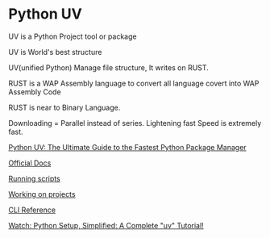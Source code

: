 # Python UV

UV is a Python Project tool or package 

UV is World's best structure

UV(unified Python) Manage file structure, It writes on RUST.

RUST is a WAP Assembly language to convert all language covert into WAP Assembly Code

RUST is near to Binary Language. 

Downloading = Parallel instead of series. Lightening fast Speed is extremely fast. 


[Python UV: The Ultimate Guide to the Fastest Python Package Manager](https://www.datacamp.com/tutorial/python-uv)

[Official Docs](https://docs.astral.sh/uv/)

[Running scripts](https://docs.astral.sh/uv/guides/scripts/)

[Working on projects](https://docs.astral.sh/uv/guides/projects/)

[CLI Reference](https://docs.astral.sh/uv/reference/cli/)

[Watch: Python Setup, Simplified: A Complete "uv" Tutorial!](https://www.youtube.com/watch?v=-J5SnWR4UXw)




    


